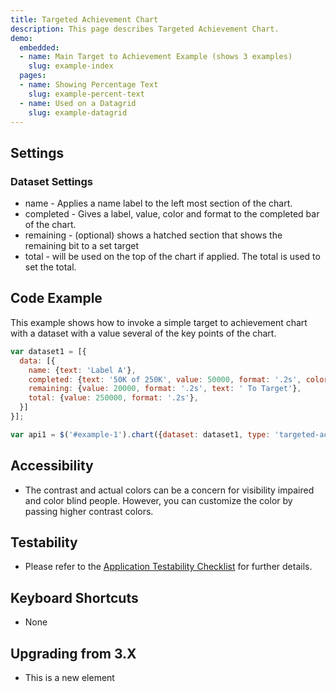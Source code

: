 ```yaml
---
title: Targeted Achievement Chart
description: This page describes Targeted Achievement Chart.
demo:
  embedded:
  - name: Main Target to Achievement Example (shows 3 examples)
    slug: example-index
  pages:
  - name: Showing Percentage Text
    slug: example-percent-text
  - name: Used on a Datagrid
    slug: example-datagrid
---
```


## Settings

### Dataset Settings

- name - Applies a name label to the left most section of the chart.
- completed - Gives a label, value, color and format to the completed bar of the chart.
- remaining - (optional) shows a hatched section that shows the remaining bit to a set target
- total - will be used on the top of the chart if applied. The total is used to set the total.

## Code Example

This example shows how to invoke a simple target to achievement chart with a dataset with a value several of the key points of the chart.

```javascript
var dataset1 = [{
  data: [{
    name: {text: 'Label A'},
    completed: {text: '50K of 250K', value: 50000, format: '.2s', color: 'primary'},
    remaining: {value: 20000, format: '.2s', text: ' To Target'},
    total: {value: 250000, format: '.2s'},
  }]
}];

var api1 = $('#example-1').chart({dataset: dataset1, type: 'targeted-achievement'}).data('chart');
```

## Accessibility

- The contrast and actual colors can be a concern for visibility impaired and color blind people. However, you can customize the color by passing higher contrast colors.

## Testability

- Please refer to the [Application Testability Checklist](https://design.infor.com/resources/application-testability-checklist) for further details.

## Keyboard Shortcuts

- None

## Upgrading from 3.X

- This is a new element
